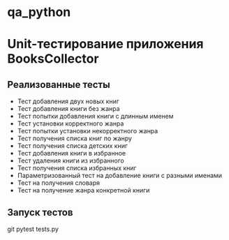 # qa_python
# Unit-тестирование приложения BooksCollector

## Реализованные тесты

- Тест добавления двух новых книг
- Тест добавления книги без жанра
- Тест попытки добавления книги с длинным именем
- Тест установки корректного жанра
- Тест попытки установки некорректного жанра
- Тест получения списка книг по жанру
- Тест получения списка детских книг
- Тест добавления книги в избранное
- Тест удаления книги из избранного
- Тест получения списка избранных книг
- Параметризованный тест на добавление книги с разными именами
- Тест на получения словаря
- Тест на получение жанра конкретной книги
## Запуск тестов


git 
pytest tests.py
